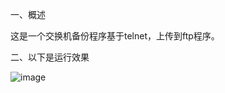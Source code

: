 一、概述

这是一个交换机备份程序基于telnet，上传到ftp程序。

二、以下是运行效果

![image](https://github.com/xutaijun520/Switch_Bak/assets/42400726/7bc237f5-b61b-4e5a-a182-1dfcaaf57de1)

